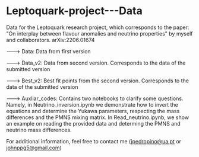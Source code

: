 # Leptoquark-project---Data
Data for the Leptoquark research project, which corresponds to the paper: "On interplay between flavour anomalies and neutrino properties" by myself and collaborators. arXiv:2206.01674 

---> Data: Data from first version

---> Data_v2: Data from second version. Corresponds to the data of the submitted version

---> Best_v2: Best fit points from the second version. Corresponds to the data of the submitted version 

---> Auxliar_codes: Contains two notebooks to clarify some questions. Namely, in Neutrino_inversion.ipynb we demonstrate how to invert the equations and determine the Yukawa parameters, respecting the mass differences and the PMNS mixing matrix. In Read_neutrino.ipynb, we show an example on reading the provided data and determing the PMNS and neutrino mass differences.

For additional information, feel free to contact me (jpedropino@ua.pt or johnppg5@gmail.com)
